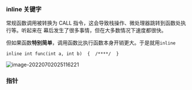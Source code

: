 ### inline 关键字

常规函数调用被转换为 CALL 指令，这会导致栈操作、微处理器跳转到函数处执行等。听起来在 幕后发生了很多事情，但在大多数情况下速度都很快。

但如果函数**特别简单**，调用函数比执行函数本身开销更大。于是就用`inline`

```
inline int func(int a, int b)  {  /****/  }
```

![image-20220702025116221](C:\Users\阿漆\AppData\Roaming\Typora\typora-user-images\image-20220702025116221.png)

### 指针

